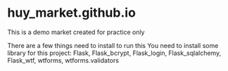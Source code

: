 # huy_market.github.io
This is a demo market created for practice only

There are a few things need to install to run this
You need to install some library for this project:
Flask,
Flask_bcrypt,
Flask_login,
Flask_sqlalchemy,
Flask_wtf,
wtforms,
wtforms.validators

